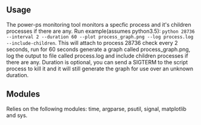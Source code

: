 ## Usage

The power-ps monitoring tool monitors a specfic process and it's children processes if there are any. Run example(assumes python3.5): `python 28736 --interval 2 --duration 60 --plot process_graph.png --log process.log --include-children`. 
This will attach to process 28736 check every 2 seconds, run for 60 seconds generate a graph called process_graph.png, log the output to file called process.log and include children processes if there are any. Duration is optional, you can send a SIGTERM to the script process to kill it and it will still generate the graph for use over an unknown duration.

## Modules
Relies on the following modules: time, argparse, psutil, signal, matplotlib and sys.
